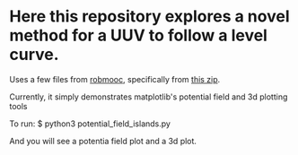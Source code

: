 # Here this repository explores a novel method for a UUV to follow a level curve. 

Uses a few files from [robmooc](https://www.ensta-bretagne.fr/jaulin/robmooc.html), specifically from [this zip](https://www.ensta-bretagne.fr/jaulin/robmoocpy.zip).

Currently, it simply demonstrates matplotlib's potential field and 3d plotting tools

To run:
    $ python3 potential\_field\_islands.py

And you will see a potentia field plot and a 3d plot.
